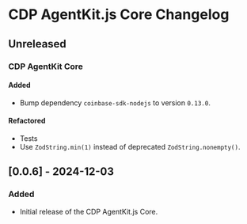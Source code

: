 # CDP AgentKit.js Core Changelog

## Unreleased

### CDP AgentKit Core
#### Added
- Bump dependency `coinbase-sdk-nodejs` to version `0.13.0`.
#### Refactored
- Tests
- Use `ZodString.min(1)` instead of deprecated `ZodString.nonempty()`.

## [0.0.6] - 2024-12-03

### Added

- Initial release of the CDP AgentKit.js Core.
